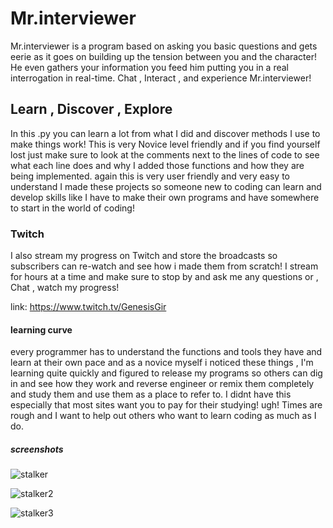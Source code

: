 # Mr.interviewer

Mr.interviewer is a program
based on asking you basic questions and gets eerie as it goes on building up the tension
between you and the character! He even gathers your information you feed him putting you
in a real interrogation in real-time. Chat , Interact , and experience Mr.interviewer!

## Learn , Discover , Explore

In this .py you can learn a lot from what I did and discover methods I use to make things work! This is very Novice level friendly
and if you find yourself lost just make sure to look at the comments next to the lines of code to see what each line does and why
I added those functions and how they are being implemented. again this is very user friendly and very easy to understand I made
these projects so someone new to coding can learn and develop skills like I have to make their own programs and have somewhere to
start in the world of coding!

### Twitch

I also stream my progress on Twitch and store the broadcasts so subscribers can re-watch and see how i made them from scratch! I stream for hours
at a time and make sure to stop by and ask me any questions or , Chat , watch my progress!

link: <https://www.twitch.tv/GenesisGir>

#### learning curve

every programmer has to understand the functions and tools they have and learn at their own pace and as a novice myself i noticed these
things , I'm learning quite quickly and figured to release my programs so others can dig in and see how they work and reverse engineer
or remix them completely and study them and use them as a place to refer to. I didnt have this especially that most sites want you to
pay for their studying! ugh! Times are rough and I want to help out others who want to learn coding as much as I do.

##### screenshots

![stalker](https://user-images.githubusercontent.com/87259615/126915990-d44b3a3c-7669-4102-8437-aa2948ea3c5e.PNG)

![stalker2](https://user-images.githubusercontent.com/87259615/126915997-c6b059c9-993b-4615-98d5-59f4e53a49e1.PNG)

![stalker3](https://user-images.githubusercontent.com/87259615/126916004-08641749-aca1-4111-90a4-1fcac3fc1c52.PNG)
